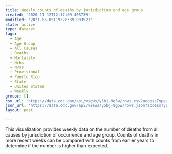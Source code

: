 ```yaml
---
title: Weekly counts of deaths by jurisdiction and age group
created: '2020-11-12T12:17:09.408739'
modified: '2021-05-05T19:20:39.903521'
state: active
type: dataset
tags:
  - Age
  - Age Group
  - All Causes
  - Deaths
  - Mortality
  - Nchs
  - Nvss
  - Provisional
  - Puerto Rico
  - State
  - United States
  - Weekly
groups: []
csv_url: 'https://data.cdc.gov/api/views/y5bj-9g5w/rows.csv?accessType=DOWNLOAD'
json_url: 'https://data.cdc.gov/api/views/y5bj-9g5w/rows.json?accessType=DOWNLOAD'
layout: post

---
```

This visualization provides weekly data on the number of deaths from all causes by jurisdiction of occurrence and age group. Counts of deaths in more recent weeks can be compared with counts from earlier years to determine if the number is higher than expected.
